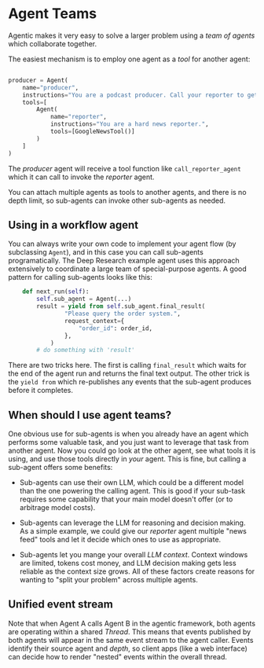 # Agent Teams

Agentic makes it very easy to solve a larger problem using a _team of agents_ which
collaborate together.

The easiest mechanism is to employ one agent as a _tool_ for another agent:

```python

producer = Agent(
    name="producer",
    instructions="You are a podcast producer. Call your reporter to get the news report.",
    tools=[
        Agent(
            name="reporter",
            instructions="You are a hard news reporter.",
            tools=[GoogleNewsTool()]
        )
    ]
)
```

The _producer_ agent will receive a tool function like `call_reporter_agent` which it
can call to invoke the _reporter_ agent.

You can attach multiple agents as tools to another agents, and there is no depth limit,
so sub-agents can invoke other sub-agents as needed.

## Using in a workflow agent

You can always write your own code to implement your agent flow (by subclassing `Agent`), and 
in this case you can call sub-agents programatically. The Deep Research example agent 
uses this approach extensively to coordinate a large team of special-purpose agents. 
A good pattern for calling sub-agents looks like this:

```python
    def next_run(self):
        self.sub_agent = Agent(...)
        result = yield from self.sub_agent.final_result(
                "Please query the order system.",
                request_context={
                    "order_id": order_id, 
                },
            )
        # do something with 'result'
```
There are two tricks here. The first is calling `final_result` which waits for the end of the
agent run and returns the final text output. The other trick is the `yield from` which
re-publishes any events that the sub-agent produces before it completes.


## When should I use agent teams?

One obvious use for sub-agents is when you already have an agent which performs some valuable
task, and you just want to leverage that task from another agent. Now you could go look
at the other agent, see what tools it is using, and use those tools directly in _your_ agent.
This is fine, but calling a sub-agent offers some benefits:

- Sub-agents can use their own LLM, which could be a different model than the one powering
the calling agent. This is good if your sub-task requires some capability that your main
model doesn't offer (or to arbitrage model costs).

- Sub-agents can leverage the LLM for reasoning and decision making. As a simple example,
we could give our _reporter_ agent multiple "news feed" tools and let it decide which ones to 
use as appropriate. 

- Sub-agents let you mange your overall _LLM context_. Context windows are limited, tokens
cost money, and LLM decision making gets less reliable as the context size grows. All of these
factors create reasons for wanting to "split your problem" across multiple agents.

## Unified event stream

Note that when Agent A calls Agent B in the agentic framework, both agents are operating within
a shared _Thread_. This means that events published by both agents will appear in the same event
stream to the agent caller. Events identify their source agent and _depth_, so client apps
(like a web interface) can decide how to render "nested" events within the overall thread.
